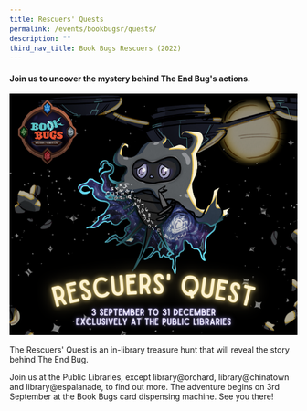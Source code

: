 ```yaml
---
title: Rescuers' Quests
permalink: /events/bookbugsr/quests/
description: ""
third_nav_title: Book Bugs Rescuers (2022)
---
```

#### Join us to uncover the mystery behind The End Bug's actions.

<img src="/images/events/bookbugsr/Rescuers Quest.png">

The Rescuers' Quest is an in-library treasure hunt that will reveal the story behind The End Bug. 

Join us at the Public Libraries, except library@orchard, library@chinatown and library@espalanade, to find out more. The adventure begins on 3rd September at the Book Bugs card dispensing machine. See you there!